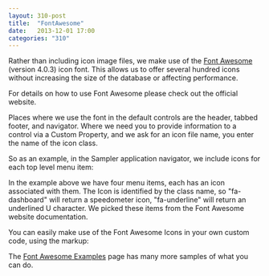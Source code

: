 ```yaml
---
layout: 310-post
title:  "FontAwesome"
date:   2013-12-01 17:00
categories: "310"
---
```


Rather than including icon image files, we make use of the [Font Awesome](http://fontawesome.io) (version 4.0.3) icon font. This allows us to offer several hundred icons without increasing the size of the database or affecting performance.

For details on how to use Font Awesome please check out the official website. 

Places where we use the font in the default controls are the header, tabbed footer, and navigator. Where we need you to provide information to a control via a Custom Property, and we ask for an icon file name, you enter the name of the icon class.

So as an example, in the Sampler application navigator, we include icons for each top level menu item:

<script src="https://gist.github.com/whitemx/7659163.js"></script>

In the example above we have four menu items, each has an icon associated with them. The Icon is identified by the class name, so "fa-dashboard" will return a speedometer icon, "fa-underline" will return an underlined U character. We picked these items from the Font Awesome website documentation.

You can easily make use of the Font Awesome Icons in your own custom code, using the markup:

<script src="https://gist.github.com/whitemx/7659230.js"></script>

The [Font Awesome Examples](http://fontawesome.io/examples/) page has many more samples of what you can do.